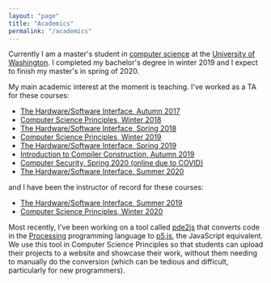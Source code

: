```yaml
---
layout: "page"
title: "Academics"
permalink: "/academics"
---
```


Currently I am a master's student in <a href="https://www.cs.washington.edu" target="_blank">computer science</a> at the <a href="http://www.washington.edu" target="_blank">University of Washington</a>. I completed my bachelor's degree in winter 2019 and I expect to finish my master's in spring of 2020.

My main academic interest at the moment is teaching. I've worked as a TA for these courses: 

- [The Hardware/Software Interface, Autumn 2017](https://courses.cs.washington.edu/courses/cse351/17au/)
- [Computer Science Principles, Winter 2018](https://courses.cs.washington.edu/courses/cse120/18wi/)
- [The Hardware/Software Interface, Spring 2018](https://courses.cs.washington.edu/courses/cse351/18sp/)
- [Computer Science Principles, Winter 2019](https://courses.cs.washington.edu/courses/cse120/19wi/)
- [The Hardware/Software Interface, Spring 2019](https://courses.cs.washington.edu/courses/cse351/19sp/)
- [Introduction to Compiler Construction, Autumn 2019](https://courses.cs.washington.edu/courses/cse401/19au/)
- [Computer Security, Spring 2020 (online due to COVID)](https://courses.cs.washington.edu/courses/cse484/20sp)
- [The Hardware/Software Interface, Summer 2020](https://courses.cs.washington.edu/courses/cse351/20su/)

and I have been the instructor of record for these courses:

- [The Hardware/Software Interface, Summer 2019](https://courses.cs.washington.edu/courses/cse351/19su/)
- [Computer Science Principles, Winter 2020](https://courses.cs.washington.edu/courses/cse120/20wi/)

Most recently, I've been working on a tool called [pde2js](https://github.com/terabyte128/pde2js) that converts code in the [Processing](http://processing.org/) programming language to [p5.js](https://p5js.org/), the JavaScript equivalent. We use this tool in Computer Science Principles so that students can upload their projects to a website and showcase their work, without them needing to manually do the conversion (which can be tedious and difficult, particularly for new programmers).
